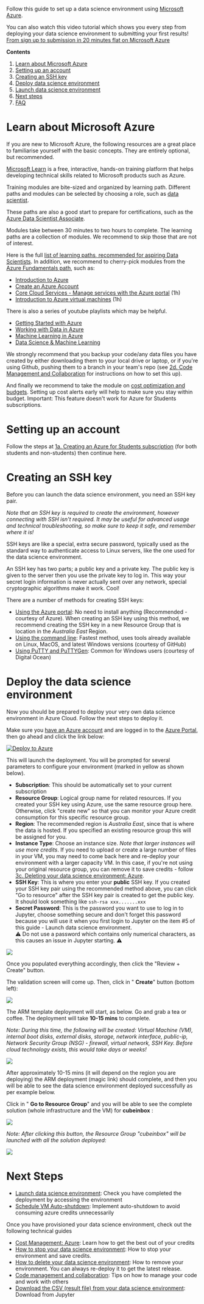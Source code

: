 Follow this guide to set up a data science environment using [Microsoft
Azure](https://azure.microsoft.com/).

You can also watch this video tutorial which shows you every step from deploying your data science environment to submitting your first results!
[From sign up to submission in 20 minutes flat on Microsoft Azure](https://youtu.be/FxCjDc0GRxI)

**Contents**

1. [Learn about Microsoft Azure](#learn-about-microsoft-azure)
1. [Setting up an account](#setting-up-an-account)
1. [Creating an SSH key](#creating-an-ssh-key)
1. [Deploy data science environment](#Deploy-the-data-science-environment)
1. [Launch data science environment](./2a.-Launch-data-science-environment:-Azure)
1. [Next steps](#Next-Steps)
1. [FAQ](./4a.-Troubleshooting:-FAQ)

# Learn about Microsoft Azure

If you are new to Microsoft Azure, the following resources are a great place to
familiarise yourself with the basic concepts. They are entirely optional, but recommended.

[Microsoft Learn](https://docs.microsoft.com/en-us/learn/) is a free,
interactive, hands-on training platform that helps developing technical skills
related to Microsoft products such as Azure.

Training modules are bite-sized and organized by learning path. Different paths
and modules can be selected by choosing a role, such as [data
scientist](https://docs.microsoft.com/en-us/learn/browse/?roles=data-scientist&resource_type=learning%20path).

These paths are also a good start to prepare for certifications, such as the
[Azure Data Scientist
Associate](https://docs.microsoft.com/en-us/learn/certifications/azure-data-scientist).

Modules take between 30 minutes to two hours to complete. The learning paths
are a collection of modules. We recommend to skip those that are not of
interest.

Here is the full [list of learning paths, recommended for aspiring Data
Scientists](https://docs.microsoft.com/en-us/learn/browse/?roles=data-scientist&resource_type=learning%20path).
In addition, we recommend to cherry-pick modules from the [Azure Fundamentals
path](https://docs.microsoft.com/en-us/learn/paths/azure-fundamentals/), such
as:

* [Introduction to Azure](https://docs.microsoft.com/en-us/learn/modules/welcome-to-azure/)
* [Create an Azure Account](https://docs.microsoft.com/en-us/learn/modules/create-an-azure-account/)
* [Core Cloud Services - Manage services with the Azure portal](https://docs.microsoft.com/en-us/learn/modules/tour-azure-portal/) (1h)
* [Introduction to Azure virtual machines](https://docs.microsoft.com/en-us/learn/modules/intro-to-azure-virtual-machines/) (1h)

There is also a series of youtube playlists which may be helpful.
 
* [Getting Started with Azure](https://www.youtube.com/playlist?list=PLmsFUfdnGr3yvt9yfO1vzsudpCXJCpoPi)
* [Working with Data in Azure](https://www.youtube.com/playlist?list=PLmsFUfdnGr3xG5Off3xwpwzYiIW5_MDx6)
* [Machine Learning in Azure](https://www.youtube.com/playlist?list=PLmsFUfdnGr3yWskx7C6wL37SBEDBsyfdx)
* [Data Science & Machine Learning](https://www.youtube.com/playlist?list=PLmsFUfdnGr3zyUpvLftTofHDuxluMCOCs)
 

We strongly recommend that you backup your code/any data files you have created by either downloading them to your local drive or laptop, or if you're using Github, pushing them to a branch in your team's repo (see [2d. Code Management and Collaboration](./2d.-Code-Management-and-Collaboration) for instructions on how to set this up).

And finally we recommend to take the module on [cost optimization and
budgets](https://docs.microsoft.com/en-gb/learn/modules/analyze-costs-create-budgets-azure-cost-management/).
Setting up cost alerts early will help to make sure you stay within budget. Important: This feature doesn't work for Azure for Students subscriptions.


# Setting up an account

Follow the steps at [1a. Creating an Azure for Students subscription](./1a.-Creating-an-Azure-for-Students-subscription) (for both students and non-students) then continue here.

# Creating an SSH key

Before you can launch the data science environment, you need an SSH key
pair.

_Note that an SSH key is required to create the environment, however connecting
with SSH isn't required. It may be useful for advanced usage and technical
troubleshooting, so make sure to keep it safe, and remember where it is!_

SSH keys are like a special, extra secure password, typically used as the
standard way to authenticate access to Linux servers, like the one used for the
data science environment.

An SSH key has two parts; a public key and a private key. The public key is
given to the server then you use the private key to log in. This way your
secret login information is never actually sent over any network, special
cryptographic algorithms make it work. Cool!

There are a number of methods for creating SSH keys:

* [Using the Azure portal](https://docs.microsoft.com/en-us/azure/virtual-machines/ssh-keys-portal): No need to install anything (Recommended - courtesy of Azure). When creating an SSH key using this method, we recommend creating the SSH key in a new Resource Group that is location in the _Australia East_ Region.
* [Using the command line](https://docs.github.com/en/free-pro-team@latest/github/authenticating-to-github/generating-a-new-ssh-key-and-adding-it-to-the-ssh-agent): Fastest method, uses tools already available on Linux, MacOS, and latest Windows versions (courtesy of GitHub)
* [Using PuTTY and PuTTYGen](https://www.digitalocean.com/docs/droplets/how-to/add-ssh-keys/create-with-putty/): Common for Windows users (courtesy of Digital Ocean)

# Deploy the data science environment

Now you should be prepared to deploy your very own data science environment in Azure
Cloud. Follow the next steps to deploy it.

Make sure you [have an Azure account](#setting-up-an-account) and are logged in
to the [Azure Portal](https://portal.azure.com), then go ahead and click the
link below:

[![Deploy to Azure](https://aka.ms/deploytoazurebutton)](https://portal.azure.com/#create/Microsoft.Template/uri/https%3A%2F%2Fraw.githubusercontent.com%2FEY-Data-Science-Program%2F2021-Better-Working-World-Data-Challenge%2Fmain%2Fcube-in-a-box-dea-azurerm.json)

This will launch the deployment. You will be prompted for several parameters to
configure your environment (marked in yellow as shown below).

- **Subscription**: This should be automatically set to your current subscription
- **Resource Group**: Logical group name for related resources. If you created your SSH key using Azure, use the same resource group here. Otherwise, click "create new" so that you can monitor your Azure credit consumption for this specific resource group.
- **Region**: The recommended region is _Australia East_, since that is where the data is hosted. If you specified an existing resource group this will be assigned for you.
- **Instance Type**: Choose an instance size. _Note that larger instances will use more credits_. If you need to upload or create a large number of files in your VM, you may need to come back here and re-deploy your environment with a larger capacity VM. In this case, if you're not using your original resource group, you can remove it to save credits - follow [3c. Deleting your data science environment: Azure](./3c.-Deleting-your-data-science-environment:-Azure).
- **SSH Key**: This is where you enter your **public** SSH key. If you created your SSH key pair using the recommended method above, you can click "Go to resource" after the SSH key pair is created to get the public key. It should look something like `ssh-rsa xxx.......xxx`
- **Secret Password**: This is the password you want to use to log in to Jupyter, choose something secure and don't forget this password because you will use it when you first login to Jupyter on the item #5 of this guide - Launch data science environment.  
  ⚠️ Do not use a password which contains only numerical characters, as this causes an issue in Jupyter starting. ⚠️ 

![](https://user-images.githubusercontent.com/43000293/112255476-61f03200-8cb6-11eb-994c-819c85141178.png)

Once you populated everything accordingly, then click the "Review + Create"
button.

The validation screen will come up. Then, click in " **Create**" button (bottom left):

![](https://user-images.githubusercontent.com/43000293/112256127-a3cda800-8cb7-11eb-9f29-d6bcc9b03966.png)

The ARM template deployment will start, as below. Go and grab a tea or coffee. The deployment will take **10-15 mins** to complete.

_Note:_ _During this time, the following will be created: Virtual Machine (VM), internal boot disks, external disks, storage, network interface, public-ip, Network Security Group (NSG) - firewall, virtual network, SSH Key. Before cloud technology exists, this would take days or weeks!_

![](https://user-images.githubusercontent.com/43000293/112256316-b942d200-8cb7-11eb-8fb5-c5bd91f2f6b8.png)

After approximately 10-15 mins (it will depend on the region you are deploying) the ARM deployment (magic link) should complete, and then you will be able to see the data science environment deployed successfully as per example below.

Click in " **Go to Resource Group**" and you will be able to see the complete solution (whole infrastructure and the VM) for **cubeinbox** :

![](https://user-images.githubusercontent.com/43000293/112256370-cc55a200-8cb7-11eb-9e85-bd5959eddada.png)

_Note:_ _After clicking this button, the Resource Group "cubeinbox" will be launched with all the solution deployed:_

![](https://user-images.githubusercontent.com/43000293/112256437-e1323580-8cb7-11eb-9b6e-1c733d497846.png)

# Next Steps

- [Launch data science environment](./2a.-Launch-data-science-environment:-Azure): Check you have completed the deployment by accessing the environment
- [Schedule VM Auto-shutdown](./2c.-Scheduling-auto-shutdown:-Azure): Implement auto-shutdown to avoid consuming azure credits unnecessarily 

Once you have provisioned your data science environment, check out the following
technical guides

- [Cost Management: Azure](./3a.-Cost-Management:-Azure): Learn how to get the best out of your credits
- [How to stop your data science environment](./2b.-Stop-data-science-environment:-Azure): How to stop your environment and save credits.
- [How to delete your data science environment](./3c.-Deleting-your-data-science-environment:-Azure): How to remove your environment. You can always re-deploy it to get the latest release.
- [Code management and collaboration](./2d:-Code-Management-and-Collaboration): Tips on how to manage your code and work with others
- [Download the CSV (result file) from your data science environment](./2e.-Submit-results): Download from Jupyter
